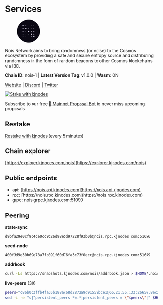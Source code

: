 # Services

<figure><img src="https://raw.githubusercontent.com/kj89/cosmos-images/main/logos/nois.png" alt=""><figcaption></figcaption></figure>

Nois Network aims to bring randomness (or noise)  to the Cosmos ecosystem by providing a safe and  secure entropy source and distributing randomness  in the form of random beacons to other Cosmos blockchains via IBC.

**Chain ID**: nois-1 | **Latest Version Tag**: v1.0.0 | **Wasm**: ON

[Website](https://nois.network) | [Discord](https://discord.gg/dHdpwtEb6F) | [Twitter](https://twitter.com/NoisRNG)

[![Stake with kjnodes](https://i.ibb.co/cr44Q8j/button-stake-with-kjnodes.png)](https://restake.app/nois/noisvaloper1fe7ju873fkknmfrmytaft93y5rlf0xcrqtp39k)

Subscribe to our free [🤖 Mainnet Proposal Bot](https://t.me/kjnodes_proposal_bot) to never miss upcoming proposals

## Restake

[Restake with kjnodes](https://restake.app/nois/noisvaloper1fe7ju873fkknmfrmytaft93y5rlf0xcrqtp39k) (every 5 minutes)
## Chain explorer
[https://explorer.kjnodes.com/nois](https://explorer.kjnodes.com/nois)

## Public endpoints

* api: [https://nois.api.kjnodes.com](https://nois.api.kjnodes.com)
* rpc: [https://nois.rpc.kjnodes.com](https://nois.rpc.kjnodes.com)
* grpc: nois.grpc.kjnodes.com:51090

## Peering

**state-sync**

```text
d9bfa29e0cf9c4ce0cc9c26d98e5d97228f93b0b@nois.rpc.kjnodes.com:51656
```

**seed-node**

```text
400f3d9e30b69e78a7fb891f60d76fa3c73f0ecc@nois.rpc.kjnodes.com:51659
```

**addrbook**
```bash
curl -Ls https://snapshots.kjnodes.com/nois/addrbook.json > $HOME/.noisd/config/addrbook.json
```

**live-peers** (30)
```bash
peers="c86b0c3ffb4fa65b188ac68d2872a9d91559bce1@65.21.55.133:26656,8ec2fee6c37c07cc5af57ec870015a0191d4707d@65.108.65.36:51656,2e1d9305a5be27fc708ea7bc2fade939be1259e6@65.108.82.62:51656,d4f30672ef58f234fd13b503f7ca3d32ffc4e7a2@45.63.104.164:26656,d9bfa29e0cf9c4ce0cc9c26d98e5d97228f93b0b@65.109.88.38:51656,00852ba0bfdf20aac74369b1a5c43e50668c9738@135.181.128.114:17356,95eeb1ac374e4144b05b36f6c5986472e7ef698f@135.181.209.51:26786,922d90c7ef1840c984fcfa387a491c8d3c4481dc@65.108.141.109:55656,563162895c3152ba7c46b115cd79f5d75017e9dc@65.108.138.80:17356,c98c58a8cd821f8814bb995d30299e76abb485aa@142.132.194.157:26456,83e530ade685efa61579eccd9f990462cd0ff36e@5.189.157.124:21656,f3dd2be8fa9b6fcd55236523ff30beee00f89796@135.181.252.92:26656,6eb54f48d03c2da8ab354c99ba25c80ccdeb5127@37.27.0.53:26656,7647723f85e1f6c4b30b0e98eac157125b5bedad@78.46.37.55:36656,483678c263d8ceb45b11e450628928d05c641187@194.163.167.138:60656,b26e5ac4afbadf96ad31ee3aeb5e6557f2894037@65.108.199.222:30656,ebc272824924ea1a27ea3183dd0b9ba713494f83@195.3.220.136:27286,1893178693fc4e376f8c093ae30e44e27619f79c@198.244.213.94:25156,2b584d00e598766c5fd2b8e80513fef1e2cf5393@192.95.30.128:26656,0ede37f273933f5f9d6644f68e51128c6332c431@65.108.11.234:26656,9d21af60ad2568ffcb55a0bd0eb03b6cfa2644c5@49.12.120.113:26656,7502abfa0929a2469f10696f6f309c7e7c5555ab@95.217.83.28:17356,6ef1914f30ac7becdf2c718b65c61cd618b7021a@57.128.144.242:26656,171b9d4700909ec297641aa8a69d45b4149f0d1d@141.94.193.28:55726,acf21becb9397db3dc7ad29cd11993c8869d0ad3@65.21.52.246:26656,eedbb7c59906baea1aed6acb361c78f198e38c86@65.109.52.115:51656,eb3bbea0e9247b157e4d5ac40373d0370d49905c@113.161.144.108:26656,dd7607ce23081b71310137221ebe4610c3114bea@57.128.20.163:17356,504ad487f56564b2c584ed7c26f395de82d53804@79.137.202.81:26656,df1999196dd4916e4a78ecd9d647fb836c65aee0@46.17.250.108:60656"
sed -i -e "s|^persistent_peers *=.*|persistent_peers = \"$peers\"|" $HOME/.noisd/config/config.toml
```
